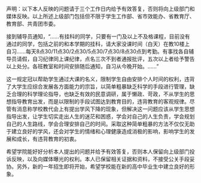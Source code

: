 声明：以下本人反映的问题请于三个工作日内给予有效答复，否则将向上级部门和媒体反映。以上所述上级部门包括但不限于学生工作部、省市效能办、省教育厅、教育部、共青团市委。

接到辅导员通知，“……有挂科的同学，只要有一门及以上不及格课程，目前没有通过的同学，包括之前的和本学期的挂科，请大家没课时间（白天）在教10楼上自习……每天8点30/11点30/2点30/5点30/7点30/8点30点到考勤。有事找各自辅导员请假，自习纪律同上课纪律，点名三次不到者通报批评，五次以上者给予警告以上处分。各班教室和时间安排随后通知，自习从今晚开始。……”

这一规定冠以帮助学生通过大课的名义，限制学生自由安排个人时间的权利，违背了大学生应综合发展各方面能力的宗旨，以简单粗暴缺乏科学的手段进行管理，缺乏合理的科学理论指导，也缺乏有效的民意调研，属于懒政、苛政，不从学生的思想指导教育出发，而是以限制的手段试图达到教育目的，违背教育的客观规律。尽管有消息称学校教代会上有提出学风下降的现象，但解决这一问题应该从学生思想指导出发，让学生切实走出人生的迷茫和困惑，学会对自己的人生负责，学会规划自己的人生路线，学会合理安排自己的时间。采取这种简单粗暴的方法不仅仅无助于建立良好的学风，还会对学生的情绪和心理健康造成消极的影响，影响学生的发展和成长，有违背教育的初衷。

希望学院能好好分析本人提出的问题并给予有效答复，否则本人保留向上级部门投诉反映，以及向媒体曝光的权利。本人已保留相关证据和资料，不接受公关手段妥协。另外，新的一年招生即将开始，希望学校能在新的高中毕业生中建立良好的形象。